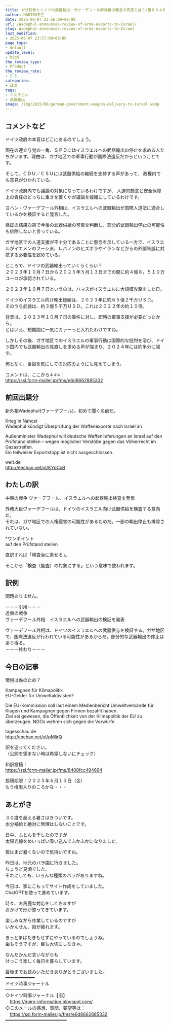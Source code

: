 ```yaml
---
title: ガザ紛争とドイツの武器輸出：ヴァーデフール新外相の発言の真意とは？/第８６４号
author: HARIBO先生
date: 2025-06-07 23:56:09+09:00
url: /Wadephul-announces-review-of-arms-exports-to-Israel/
slug: Wadephul-announces-review-of-arms-exports-to-Israel
last_modified:
- 2025-06-07 23:57:09+09:00
page_type:
- default
update_level:
- high
the_review_type:
- Product
the_review_rate:
- 2.5
categories:
- 政治
tags:
- イスラエル
- 武器輸出
image: /img/2025/06/german-government-weapon-delivery-to-israel.webp
---
```

## コメントなど
ドイツ政府の本音はどこにあるのでしょう。

現在の連立与党の一角、ＳＰＤにはイスラエルへの武器輸出の停止を求める人たちがいます。理由は、ガザ地区での軍事行動が国際法違反だからということです。

そして、ＣＤＵ／ＣＳＵには武器供給の継続を支持する声があって、
政権内でも意見が分かれている。

ドイツ政府内でも議論の対象になっているわけですが、
人道的懸念と安全保障上の責任のどっちに重きを置くかが議論を複雑にしているわけです。

ヨハン・ヴァーデフール外相は、イスラエルへの武器輸出が国際人道法に適合しているかを検証すると発言した。 

検証の結果次第で今後の武器供給の可否を判断し、部分的武器輸出停止の可能性も排除しないと言っている。

ガザ地区での人道支援が不十分であることに懸念を示している一方で、イスラエルがイエメンのフーシ派、レバノンのヒズボラやイランなどからの外部脅威に対抗する必要性を認めている。

ところで、ドイツの武器輸出っていくらくらい？  
２０２３年１０月７日から２０２５年５月１３日までの間に約４億８，５１０万ユーロが承認されている。 

２０２３年１０月７日というのは、ハマスがイスラエルに大規模攻撃をした日。

ドイツのイスラエル向け輸出総額は、２０２３年に約６５億２千万ＵＳＤ。  
そのうち武器は、約３億５千万ＵＳＤ。これは２０２２年の約１０倍。

背景は、２０２３年１０月７日の事件に対し、即時の軍事支援が必要だったから。  
とはいえ、短期間に一気にガァーっと入れたわけですね。

しかしその後、ガザ地区でのイスラエルの軍事行動は国際的な批判を浴び、ドイツ国内でも武器輸出の見直しを求める声が強まり、２０２４年には約半分に減少。

何となく、世論を気にしての対応のようにも見えてしまう。

コメントは、ここから↓↓↓：  
<https://ssl.form-mailer.jp/fms/e6d8662885332>


## 前回出題分
新外相Wadephul(ヴァーデフール)。初めて聞く名前だ。

Krieg in Nahost  
Wadephul kündigt Überprüfung der Waffenexporte nach Israel an

Außenminister Wadephul will deutsche Waffenlieferungen an Israel auf den Prüfstand stellen – wegen möglicher Verstöße gegen das Völkerrecht im Gazastreifen.   
Ein teilweiser Exportstopp ist nicht ausgeschlossen.

welt.de  
<http://enchan.net/xl/KYpCxB>


## わたしの訳
中東の戦争
ヴァーデフール、イスラエルへの武器輸出検査を発表

外務大臣ヴァーデフールは、ドイツのイスラエル向け武器供給を検査する意向だ。  
それは、ガザ地区での人権侵害の可能性があるためだ。一部の輸出停止も排除されていない。

*ワンポイント  
auf den Prüfstand stellen

直訳すれば「検査台に乗せる」。

そこから「検査（監査）の対象にする」という意味で使われます。


## 訳例
問題ありません。

－－－引用－－－  
近東の戦争  
ヴァーデフール外相　イスラエルへの武器輸出の検証を発表

ヴァーデフール外相は、ドイツのイスラエルへの武器供与を検証する。ガザ地区で、国際法違反が行われている可能性があるからだ。部分的な武器輸出の停止はあり得る。  
－－－終わり－－－


## 今日の記事
環境は誰のため？

Kampagnen für Klimapolitik  
EU-Gelder für Umweltaktivisten?

Die EU-Kommission soll laut einem Medienbericht Umweltverbände für Klagen und Kampagnen gegen Firmen bezahlt haben.   
Ziel sei gewesen, die Öffentlichkeit von der Klimapolitik der EU zu überzeugen. NGOs wehren sich gegen die Vorwürfe.

tagesschau.de  
http://enchan.net/xl/pMlirQ

訳を送ってください。  
（公開を望まない時は希望しないにチェック）

和訳投稿：  
https://ssl.form-mailer.jp/fms/8408fcc494664

投稿期限：２０２５年６月１３日（金）  
もう梅雨入りのころかな・・・


## あとがき
３０度を超える暑さはきついです。  
水分補給と絶対に無理はしないことです。

日中、ふとんを干したのですが  
太陽光線をめいっぱい吸い込んでふかふかになりました。

夜はまだ暑くないので気持いですね。

昨日は、地元のバラ園に行きました。  
ちょうど見頃でした。  
それにしても、いろんな種類のバラがありますね。

今日は、家にこもってサイト作成をしていました。  
ChatGPTを使って進めています。

時々、お馬鹿な対応をしてきますが  
おかげで形が整ってきています。

楽しみながら作業しているのですが  
いかんせん、目が疲れます。

きっとまばたきもせずにやっているのでしょうね。  
歯もそうですが、目も大切にしなきゃ。

なんだかんだ言いながらも  
けっこう楽しく毎日を暮らしています。


最後までお読みいただきありがとうございました。  
━━━━━━━━━━━  
ドイツ時事ジャーナル  
───────────  
◇ドイツ時事ジャーナル【旧】  
　<https://iroiro-information.blogspot.com/>  
◇このメールの感想、質問、要望等は：  
　<https://ssl.form-mailer.jp/fms/e6d8662885332>  
━━━━━━━━━━━━━━━━━━━━━━━

